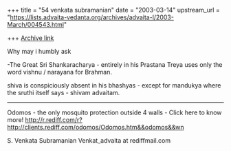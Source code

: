 +++
title = "54 venkata subramanian"
date = "2003-03-14"
upstream_url = "https://lists.advaita-vedanta.org/archives/advaita-l/2003-March/004543.html"

+++
[Archive link](https://lists.advaita-vedanta.org/archives/advaita-l/2003-March/004543.html)

Why may i humbly ask

   -The Great Sri Shankaracharya - entirely in his Prastana
Treya
uses only the word vishnu / narayana for Brahman.

shiva is conspiciously absent in his bhashyas - except for
mandukya where the sruthi itself says - shivam advaitam.


_______________________________________________________________________
Odomos - the only  mosquito protection outside 4 walls -
Click here to know more!
http://r.rediff.com/r?http://clients.rediff.com/odomos/Odomos.htm&&odomos&&wn


S. Venkata Subramanian
Venkat_advaita at rediffmail.com

